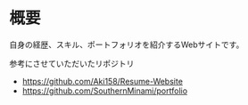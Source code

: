 # 概要
自身の経歴、スキル、ポートフォリオを紹介するWebサイトです。

参考にさせていただいたリポジトリ
- https://github.com/Aki158/Resume-Website
- https://github.com/SouthernMinami/portfolio
